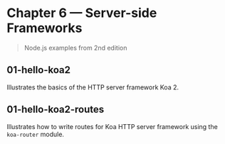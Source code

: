 # Chapter 6 &mdash; Server-side Frameworks
> Node.js examples from 2nd edition

## 01-hello-koa2
Illustrates the basics of the HTTP server framework Koa 2.

## 01-hello-koa2-routes
Illustrates how to write routes for Koa HTTP server framework using the `koa-router` module.
